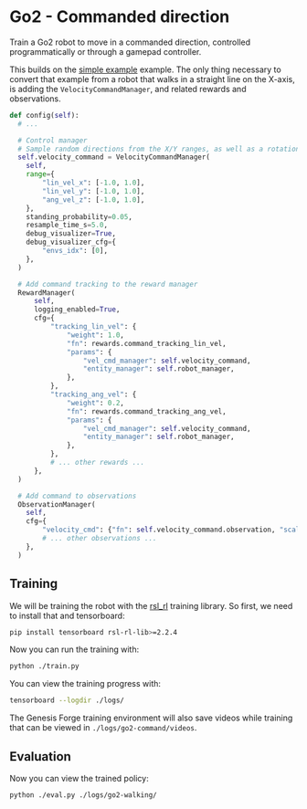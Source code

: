 # Go2 - Commanded direction

Train a Go2 robot to move in a commanded direction, controlled programmatically or through a gamepad controller.

This builds on the [simple example](../simple/) example. The only thing necessary to convert that example from a robot that walks in a straight line
on the X-axis, is adding the `VelocityCommandManager`, and related rewards and observations.

```python
def config(self):
  # ...

  # Control manager
  # Sample random directions from the X/Y ranges, as well as a rotation velocity around the Z axis.
  self.velocity_command = VelocityCommandManager(
    self,
    range={
        "lin_vel_x": [-1.0, 1.0],
        "lin_vel_y": [-1.0, 1.0],
        "ang_vel_z": [-1.0, 1.0],
    },
    standing_probability=0.05,
    resample_time_s=5.0,
    debug_visualizer=True,
    debug_visualizer_cfg={
        "envs_idx": [0],
    },
  )

  # Add command tracking to the reward manager
  RewardManager(
      self,
      logging_enabled=True,
      cfg={
          "tracking_lin_vel": {
              "weight": 1.0,
              "fn": rewards.command_tracking_lin_vel,
              "params": {
                  "vel_cmd_manager": self.velocity_command,
                  "entity_manager": self.robot_manager,
              },
          },
          "tracking_ang_vel": {
              "weight": 0.2,
              "fn": rewards.command_tracking_ang_vel,
              "params": {
                  "vel_cmd_manager": self.velocity_command,
                  "entity_manager": self.robot_manager,
              },
          },
          # ... other rewards ...
      },
  )

  # Add command to observations
  ObservationManager(
    self,
    cfg={
        "velocity_cmd": {"fn": self.velocity_command.observation, "scale": 0.5},
        # ... other observations ...
    },
  )
```

## Training

We will be training the robot with the [rsl_rl](https://github.com/leggedrobotics/rsl_rl) training library. So first, we need to install that and tensorboard:

```bash
pip install tensorboard rsl-rl-lib>=2.2.4
```

Now you can run the training with:

```bash
python ./train.py
```

You can view the training progress with:

```bash
tensorboard --logdir ./logs/
```

The Genesis Forge training environment will also save videos while training that can be viewed in `./logs/go2-command/videos`.

## Evaluation

Now you can view the trained policy:

```bash
python ./eval.py ./logs/go2-walking/
```
